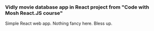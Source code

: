 ### Vidly movie database app in React project from "Code with Mosh React.JS course"

Simple React web app. Nothing fancy here. Bless up.
